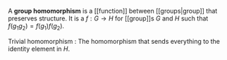 A **group homomorphism** is a [[function]] between [[groups|group]] that preserves structure. It is a $f: G\to H$ for [[group]]s $G$ and $H$ such that $f(g_1g_2)=f(g_1)f(g_2)$. 

Trivial homomorphism
: The homomorphism that sends everything to the identity element in $H$.
